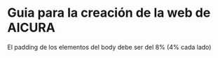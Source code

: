 # Guia para la creación de la web de AICURA

El padding de los elementos del body debe ser del 8% (4% cada lado)